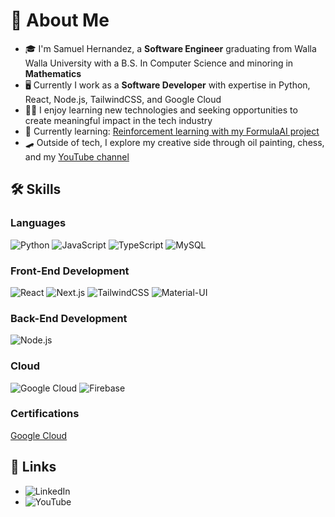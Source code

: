 # 🚀 About Me

- 🎓 I'm Samuel Hernandez, a **Software Engineer** graduating from Walla Walla University with a B.S. In Computer Science and minoring in **Mathematics**
- 🖥 Currently I work as a **Software Developer** with expertise in Python, React, Node.js, TailwindCSS, and Google Cloud
- 👨‍💻 I enjoy learning new technologies and seeking opportunities to create meaningful impact in the tech industry
- 🌱 Currently learning: [Reinforcement learning with my FormulaAI project](https://github.com/SamuelSHernandez/FormulaAI)
- 🛹 Outside of tech, I explore my creative side through oil painting, chess, and my [YouTube channel]([https://www.youtube.com/your-channel-link](https://www.youtube.com/channel/UCZRfg86zEdzWJxwWs898yrA))

## 🛠️ Skills

### Languages
![Python](https://img.shields.io/badge/Python-3776AB?style=for-the-badge&logo=python&logoColor=white)
![JavaScript](https://img.shields.io/badge/JavaScript-F7DF1E?style=for-the-badge&logo=javascript&logoColor=black)
![TypeScript](https://img.shields.io/badge/TypeScript-007ACC?style=for-the-badge&logo=typescript&logoColor=white)
![MySQL](https://img.shields.io/badge/MySQL-4479A1?style=for-the-badge&logo=mysql&logoColor=white)

### Front-End Development
![React](https://img.shields.io/badge/React-20232A?style=for-the-badge&logo=react&logoColor=61DAFB)
![Next.js](https://img.shields.io/badge/Next.js-000000?style=for-the-badge&logo=next.js&logoColor=white)
![TailwindCSS](https://img.shields.io/badge/Tailwind_CSS-38B2AC?style=for-the-badge&logo=tailwind-css&logoColor=white)
![Material-UI](https://img.shields.io/badge/Material--UI-0081CB?style=for-the-badge&logo=material-ui&logoColor=white)


### Back-End Development
![Node.js](https://img.shields.io/badge/Node.js-339933?style=for-the-badge&logo=node.js&logoColor=white)


### Cloud
![Google Cloud](https://img.shields.io/badge/Google_Cloud-4285F4?style=for-the-badge&logo=google-cloud&logoColor=white)
![Firebase](https://img.shields.io/badge/Firebase-FFCA28?style=for-the-badge&logo=firebase&logoColor=black)


### Certifications
[Google Cloud](https://www.cloudskillsboost.google/public_profiles/96ad637f-cef7-476d-8028-cca73d1b9f97/badges/670823)

## 🔗 Links
- ![LinkedIn](https://www.linkedin.com/in/samuel-hernandez-6340861a6/)
- ![YouTube]([https://www.youtube.com/your-channel-link](https://www.youtube.com/channel/UCZRfg86zEdzWJxwWs898yrA)https://www.youtube.com/channel/UCZRfg86zEdzWJxwWs898yrA)
